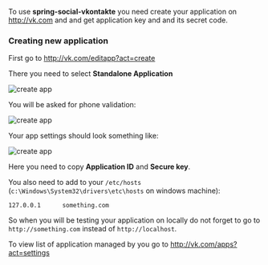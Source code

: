 To use **spring-social-vkontakte** you need create your application on http://vk.com and and get application key and and its secret code.

### Creating new application
First go to http://vk.com/editapp?act=create

There you need to select **Standalone Application**

![create app](https://raw.github.com/wiki/vkolodrevskiy/spring-social-vkontakte/images/createApp.png)

You will be asked for phone validation:

![create app](https://raw.github.com/wiki/vkolodrevskiy/spring-social-vkontakte/images/phoneVerif.png)

Your app settings should look something like:

![create app](https://raw.github.com/wiki/vkolodrevskiy/spring-social-vkontakte/images/testAppConf.png)

Here you need to copy **Application ID** and **Secure key**.

You also need to add to your `/etc/hosts` (`c:\Windows\System32\drivers\etc\hosts` on windows machine):

`127.0.0.1      something.com`

So when you will be testing your application on locally do not forget to go to `http://something.com` instead of `http://localhost`.

To view list of application managed by you go to http://vk.com/apps?act=settings